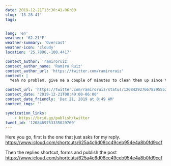 ```yaml
---
date: 2019-12-21T13:30:41-06:00
slug: '13-28-41'
tags:


lang: 'en'
weather: '62.21°F'
weather-summary: 'Overcast'
weather-icon: 'cloudy'
location: '25.7896,-100.4417'

context_author: 'ramiroruiz'
context_author_name: 'Ramiro Ruiz'
context_author_url: 'https://twitter.com/ramiroruiz'
context: |
  Yeah no problem, give me a couple of minutes to clean them up since those shortcuts are set for two languages as my site is multilingual. (https://ramiroruiz.com/replies/2019/12/21/10-47-42)

context_url: 'https://twitter.com/ramiroruiz/status/1208429276678295552?s=12'
context_date: '2019-12-21T08:49:00-06:00'
context_date_friendly: 'Dec 21, 2019 at 8:49 AM'
context_imgs: ''

syndication_links:
    - https://brid.gy/publish/twitter
tweet_id: '1208469753335029760'
---
```

Here you go, first is the one that just asks for my reply. https://www.icloud.com/shortcuts/625a4c6d08cc49ceb954e4a8b0fd9ccf

Then the replies shortcut, forms and publish the post
https://www.icloud.com/shortcuts/625a4c6d08cc49ceb954e4a8b0fd9ccf